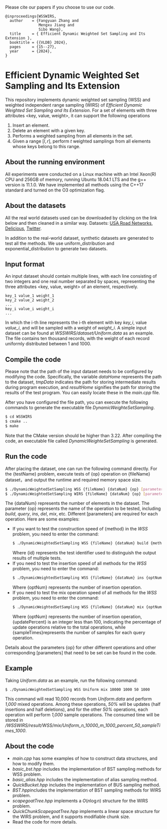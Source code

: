 Please cite our papers if you choose to use our code.
```
@inproceedings{WSSWIRS,
  author    = {Fangyuan Zhang and
               Mengxu Jiang and
               Sibo Wang},
  title     = { Efficient Dynamic Weighted Set Sampling and Its Extension },
  booktitle = {{VLDB} 2024},
  pages     = {15--27},
  year      = {2024},
}

```
# Efficient Dynamic Weighted Set Sampling and Its Extension

This repository implements dynamic weighted set sampling (WSS) and weighted independent range sampling (WIRS) of *Efficient Dynamic Weighted Set Sampling and Its Extension*. For a set of elements with three attributes <key, value, weight>, it can support the following operations
1. Insert an element.
2. Delete an element with a given key.
3. Performs a weighted sampling from all elements in the set.
4. Given a range $[l,r]$, perform $t$ weighted samplings from all elements whose keys belong to this range.

## About the running environment
All experiments were conducted on a Linux machine with an Intel Xeon(R) CPU and 256GB of memory, running Ubuntu 18.04.1 LTS and the g++ version is 11.1.0. We have implemented all methods using the C++17 standard and turned on the O3 optimization flag.
## About the datasets
All the real world datasets used can be downloaded by clicking on the link below and then cleaned in a similar way. Datasets:
[USA Road Networks](http://users.diag.uniroma1.it/challenge9/download.shtml), [Delicious](http://delicious.com/), [Twitter](https://anlab-kaist.github.io/traces/).

In addition to the real-world dataset, synthetic datasets are generated to test all the methods. We use uniform_distribution and exponential_distribution to generate two datasets.

## Input format
An input dataset should contain multiple lines, with each line consisting of two integers and one real number separated by spaces, representing the three attributes <key, value, weight> of an element, respectively.

```
key_1 value_1 weight_1
key_2 value_2 weight_2
...
key_i value_i weight_i
...
```

In which the i-th line represents the i-th element with key *key_i*, value *value_i*, and will be sampled with a weight of *weight_i*. 
A simple input dataset can be found at *WSSWIRS/dataset/Uniform.data* as an example. The file contains ten thousand records, with the weight of each record uniformly distributed between 1 and 1000.
## Compile the code
Please note that the path of the input dataset needs to be configured by modifying the code. Specifically, the variable *dataHome* represents the path to the dataset, *tmpData* indicates the path for storing intermediate results during program execution, and *resultHome* signifies the path for storing the results of the test program. You can easily locate these in the *main.cpp* file.

After you have configured the file path, you can execute the following commands to generate the executable file *DynamicWeighteSetSampling*.

```sh
$ cd WSSWIRS
$ cmake ..
$ make
```
Note that the CMake version should be higher than 3.22. After compiling the code, an executable file called *DynamicWeighteSetSampling* is generated.

## Run the code
After placing the dataset, one can run the following command directly. For the {testName} problem, execute tests of {op} operation on {fileName} dataset，and output the runtime and required memory space size.
```sh
$ ./DynamicWeightedSetSampling WSS {fileName} {dataNum} {op} [parameters]
$ ./DynamicWeightedSetSampling WIRS {fileName} {dataNum} {op} [parameters]
```
The {dataNum} represents the number of elements in the dataset. The parameter {op} represents the name of the operation to be tested, including *build*, *query*, *ins*, *del*, *mix*, etc. Different [parameters] are required for each operation. Here are some examples:
* If you want to test the construction speed of {method} in the *WSS* problem, you need to enter the command:
  ```sh
  $ ./DynamicWeightedSetSampling WSS {fileName} {dataNum} build {method} {dataNum} {id}
  ```
  Where {id} represents the test identifier used to distinguish the output results of multiple tests.
* If you need to test the insertion speed of all methods for the *WSS* problem, you need to enter the command:
  ```sh
  $ ./DynamicWeightedSetSampling WSS {fileName} {dataNum} ins {optNum} 
  ```
  Where {optNum} represents the number of insertion operation.
* If you need to test the mix operation speed of all methods for the *WSS* problem, you need to enter the command:
  ```sh
  $ ./DynamicWeightedSetSampling WSS {fileName} {dataNum} mix {optNum} {updatePercent} {sampleTimes}
  ```
  Where {optNum} represents the number of insertion operation, {updatePercent} is an integer less than 100, indicating the percentage of update operations relative to the total operations, while {sampleTimes}represents the number of samples for each query operation.

Details about the parameters {op} for other different operations and other corresponding [parameters] that need to be set can be found in the code.
## Example
Taking *Uniform.data* as an example, run the following command:
```shell
$ ./DynamicWeightedSetSampling WSS Uniform mix 10000 1000 50 1000
```
This command will read 10,000 records from *Uniform.data* and perform *1,000* mixed operations. Among these operations, *50%* will be updates (half insertions and half deletions), and for the other *50%* operations, each operation will perform *1,000* sample operations. The consumed time will be stored in */WSSWIRS/result/WSS/mix/Uniform_n_10000_m_1000_percent_50_sampleTimes_1000*.
## About the code

* *main.cpp*  has some examples of how to construct data structures, and how to modify them.
* *basic_bst.hpp* includes the implementation of BST sampling methods for WSS problem.
* *basic_alias.hpp* includes the implementation of alias sampling method.
* *QuickBucket.hpp* includes the implementation of BUS sampling method.
* *BST.hpp*includes the implementation of BST sampling methods for WIRS problem.
* *scapegoatTree.hpp* implements a $O(n\log{n})$ structure for the WIRS problem.
* *QuickChunkScapegoatTree.hpp* implements a linear space structure for the WIRS problem, and it supports modifiable chunk size.
* Read the code for more details.
